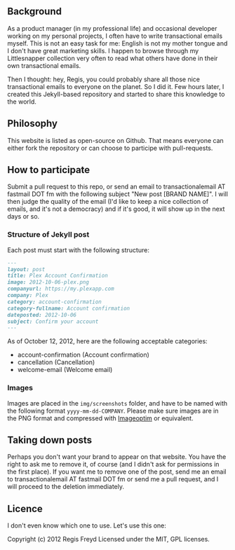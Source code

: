## Background

As a product manager (in my professional life) and occasional developer working on my personal projects, I often have to write transactional emails myself. This is not an easy task for me: English is not my mother tongue and I don't have great marketing skills. I happen to browse through my Littlesnapper collection very often to read what others have done in their own transactional emails.

Then I thought: hey, Regis, you could probably share all those nice transactional emails to everyone on the planet. So I did it. Few hours later, I created this Jekyll-based repository and started to share this knowledge to the world.

## Philosophy

This website is listed as open-source on Github. That means everyone can either fork the repository or can choose to participe with pull-requests.

## How to participate

Submit a pull request to this repo, or send an email to transactionalemail AT fastmail DOT fm with the following subject "New post [BRAND NAME]". I will then judge the quality of the email (I'd like to keep a nice collection of emails, and it's not a democracy) and if it's good, it will show up in the next days or so.

### Structure of Jekyll post

Each post must start with the following structure:

```markdown
---
layout: post
title: Plex Account Confirmation
image: 2012-10-06-plex.png 
companyurl: https://my.plexapp.com
company: Plex
category: account-confirmation
category-fullname: Account confirmation
dateposted: 2012-10-06
subject: Confirm your account
---
```

As of October 12, 2012, here are the following acceptable categories:

* account-confirmation (Account confirmation)
* cancellation (Cancellation)
* welcome-email (Welcome email)

### Images

Images are placed in the `img/screenshots` folder, and have to be named with the following format `yyyy-mm-dd-COMPANY`. Please make sure images are in the PNG format and compressed with [Imageoptim](http://imageoptim.com/) or equivalent.

## Taking down posts

Perhaps you don't want your brand to appear on that website. You have the right to ask me to remove it, of course (and I didn't ask for permissions in the first place). If you want me to remove one of the post, send me an email to transactionalemail AT fastmail DOT fm or send me a pull request, and I will proceed to the deletion immediately.

## Licence

I don't even know which one to use. Let's use this one:

Copyright (c) 2012 Regis Freyd
Licensed under the MIT, GPL licenses.
